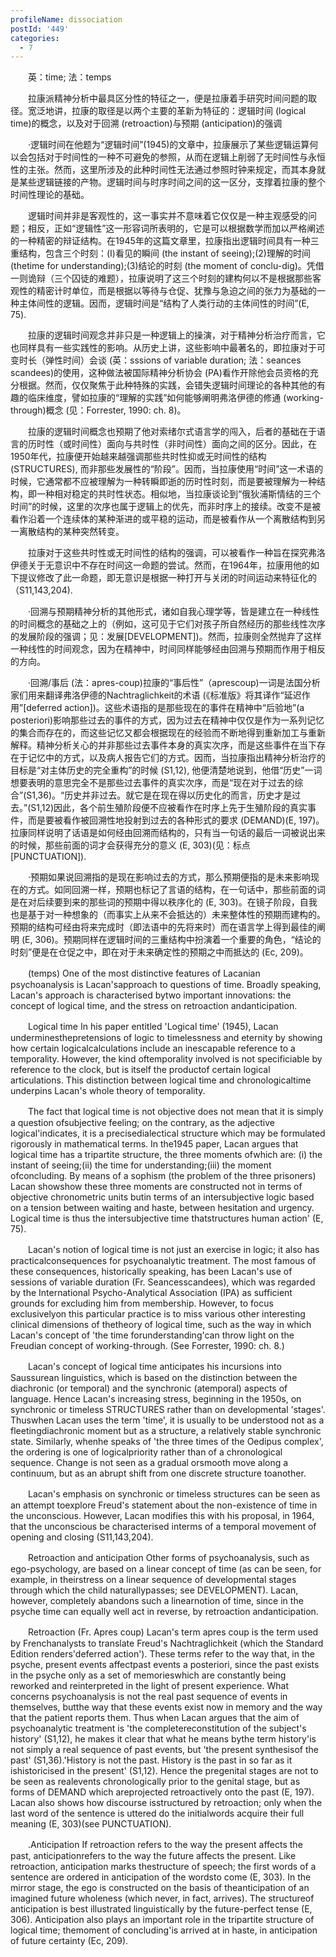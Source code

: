 ```yaml
---
profileName: dissociation
postId: '449'
categories:
  - 7
---
```

‌‌‌‌　　英：time; 法：temps


‌‌‌‌　　拉康派精神分析中最具区分性的特征之一，便是拉康着手研究时间问题的取径。宽泛地讲，拉康的取径是以两个主要的革新为特征的：逻辑时间 (logical time)的概念，以及对于回溯 (retroaction)与预期 (anticipation)的强调

‌‌‌‌　　·逻辑时间在他题为“逻辑时间”(1945)的文章中，拉康展示了某些逻辑运算何以会包括对于时间性的一种不可避免的参照，从而在逻辑上削弱了无时间性与永恒性的主张。然而，这里所涉及的此种时间性无法通过参照时钟来规定，而其本身就是某些逻辑链接的产物。逻辑时间与时序时间之间的这一区分，支撑着拉康的整个时间性理论的基础。

‌‌‌‌　　逻辑时间并非是客观性的，这一事实并不意味着它仅仅是一种主观感受的问题；相反，正如“逻辑性”这一形容词所表明的，它是可以根据数学而加以严格阐述的一种精密的辩证结构。在1945年的这篇文章里，拉康指出逻辑时间具有一种三重结构，包含三个时刻：(I)看见的瞬间 (the instant of seeing);(2)理解的时间 (thetime for understanding);(3)结论的时刻 (the moment of conclu-dig)。凭借一则诡辩（三个囚徒的难题），拉康说明了这三个时刻的建构何以不是根据那些客观性的精密计时单位，而是根据以等待与仓促、犹豫与急迫之间的张力为基础的一种主体间性的逻辑。因而，逻辑时间是“结构了人类行动的主体间性的时间”(E, 75).

‌‌‌‌　　拉康的逻辑时间观念并非只是一种逻辑上的操演，对于精神分析治疗而言，它也同样具有一些实践性的影响。从历史上讲，这些影响中最著名的，即拉康对于可变时长（弹性时间）会谈 (英：sssions of variable duration; 法：seances scandees)的使用，这种做法被国际精神分析协会 (PA)看作开除他会员资格的充分根据。然而，仅仅聚焦于此种特殊的实践，会错失逻辑时间理论的各种其他的有趣的临床维度，譬如拉康的“理解的实践”如何能够阐明弗洛伊德的修通 (working-through)概念 (见：Forrester, 1990: ch. 8)。

‌‌‌‌　　拉康的逻辑时间概念也预期了他对索绪尔式语言学的闯入，后者的基础在于语言的历时性（或时间性）面向与共时性（非时间性）面向之间的区分。因此，在1950年代，拉康便开始越来越强调那些共时性抑或无时间性的结构 (STRUCTURES), 而非那些发展性的“阶段”。因而，当拉康使用“时间”这一术语的时候，它通常都不应被理解为一种转瞬即逝的历时性时刻，而是要被理解为一种结构，即一种相对稳定的共时性状态。相似地，当拉康谈论到“俄狄浦斯情结的三个时间”的时候，这里的次序也属于逻辑上的优先，而非时序上的接续。改变不是被看作沿着一个连续体的某种渐进的或平稳的运动，而是被看作从一个离散结构到另一离散结构的某种突然转变。

‌‌‌‌　　拉康对于这些共时性或无时间性的结构的强调，可以被看作一种旨在探究弗洛伊德关于无意识中不存在时间这一命题的尝试。然而，在1964年，拉康用他的如下提议修改了此一命题，即无意识是根据一种打开与关闭的时间运动来特征化的（S11,143,204).

‌‌‌‌　　·回溯与预期精神分析的其他形式，诸如自我心理学等，皆是建立在一种线性的时间概念的基础之上的（例如，这可见于它们对孩子所自然经历的那些线性次序的发展阶段的强调；见：发展[DEVELOPMENT])。然而，拉康则全然抛弃了这样一种线性的时间观念，因为在精神中，时间同样能够经由回溯与预期而作用于相反的方向。

‌‌‌‌　　·回溯/事后 (法：apres-coup)拉康的“事后性”（aprescoup)一词是法国分析家们用来翻译弗洛伊德的Nachtraglichkeit的术语 (《标准版》将其译作“延迟作用”[deferred action])。这些术语指的是那些现在的事件在精神中“后验地”(a posteriori)影响那些过去的事件的方式，因为过去在精神中仅仅是作为一系列记忆的集合而存在的，而这些记忆又都会根据现在的经验而不断地得到重新加工与重新解释。精神分析关心的并非那些过去事件本身的真实次序，而是这些事件在当下存在于记忆中的方式，以及病人报告它们的方式。因而，当拉康指出精神分析治疗的目标是“对主体历史的完全重构”的时候 (S1,12), 他便清楚地说到，他借“历史”一词想要表明的意思完全不是那些过去事件的真实次序，而是“现在对于过去的综合”(S1,36)。“历史并非过去。就它是在现在得以历史化的而言，历史才是过去。”(S1,12)因此，各个前生殖阶段便不应被看作在时序上先于生殖阶段的真实事件，而是要被看作被回溯性地投射到过去的各种形式的要求 (DEMAND)(E, 197)。拉康同样说明了话语是如何经由回溯而结构的，只有当一句话的最后一词被说出来的时候，那些前面的词才会获得充分的意义 (E, 303)(见：标点[PUNCTUATION]).

‌‌‌‌　　·预期如果说回溯指的是现在影响过去的方式，那么预期便指的是未来影响现在的方式。如同回溯一样，预期也标记了言语的结构，在一句话中，那些前面的词是在对后续要到来的那些词的预期中得以秩序化的 (E, 303)。在镜子阶段，自我也是基于对一种想象的（而事实上从来不会抵达的）未来整体性的预期而建构的。预期的结构可经由将来完成时（即法语中的先将来时）而在语言学上得到最佳的阐明 (E, 306)。预期同样在逻辑时间的三重结构中扮演着一个重要的角色，“结论的时刻”便是在仓促之中，即在对于未来确定性的预期之中而抵达的 (Ec, 209)。


‌‌‌‌　　(temps) One of the most distinctive features of Lacanian psychoanalysis is Lacan'sapproach to questions of time. Broadly speaking, Lacan's approach is characterised bytwo important innovations: the concept of logical time, and the stress on retroaction andanticipation.

‌‌‌‌　　Logical time In his paper entitled 'Logical time' (1945), Lacan underminesthepretensions of logic to timelessness and eternity by showing how certain logicalcalculations include an inescapable reference to a temporality. However, the kind oftemporality involved is not specificiable by reference to the clock, but is itself the productof certain logical articulations. This distinction between logical time and chronologicaltime underpins Lacan's whole theory of temporality.

‌‌‌‌　　The fact that logical time is not objective does not mean that it is simply a question ofsubjective feeling; on the contrary, as the adjective logical'indicates, it is a precisedialectical structure which may be formulated rigorously in mathematical terms. In the1945 paper, Lacan argues that logical time has a tripartite structure, the three moments ofwhich are: (i) the instant of seeing;(ii) the time for understanding;(iii) the moment ofconcluding. By means of a sophism (the problem of the three prisoners) Lacan showshow these three moments are constructed not in terms of objective chronometric units butin terms of an intersubjective logic based on a tension between waiting and haste, between hesitation and urgency. Logical time is thus the intersubjective time thatstructures human action' (E, 75).

‌‌‌‌　　Lacan's notion of logical time is not just an exercise in logic; it also has practicalconsequences for psychoanalytic treatment. The most famous of these consequences, historically speaking, has been Lacan's use of sessions of variable duration (Fr. Seancesscandees), which was regarded by the International Psycho-Analytical Association (IPA) as sufficient grounds for excluding him from membership. However, to focus exclusivelyon this particular practice is to miss various other interesting clinical dimensions of thetheory of logical time, such as the way in which Lacan's concept of 'the time forunderstanding'can throw light on the Freudian concept of working-through. (See Forrester, 1990: ch. 8.)

‌‌‌‌　　Lacan's concept of logical time anticipates his incursions into Saussurean linguistics, which is based on the distinction between the diachronic (or temporal) and the synchronic (atemporal) aspects of language. Hence Lacan's increasing stress, beginning in the 1950s, on synchronic or timeless STRUCTURES rather than on developmental 'stages'. Thuswhen Lacan uses the term 'time', it is usually to be understood not as a fleetingdiachronic moment but as a structure, a relatively stable synchronic state. Similarly, whenhe speaks of 'the three times of the Oedipus complex', the ordering is one of logicalpriority rather than of a chronological sequence. Change is not seen as a gradual orsmooth move along a continuum, but as an abrupt shift from one discrete structure toanother.

‌‌‌‌　　Lacan's emphasis on synchronic or timeless structures can be seen as an attempt toexplore Freud's statement about the non-existence of time in the unconscious. However, Lacan modifies this with his proposal, in 1964, that the unconscious be characterised interms of a temporal movement of opening and closing (S11,143,204).

‌‌‌‌　　Retroaction and anticipation Other forms of psychoanalysis, such as ego-psychology, are based on a linear concept of time (as can be seen, for example, in theirstress on a linear sequence of developmental stages through which the child naturallypasses; see DEVELOPMENT). Lacan, however, completely abandons such a linearnotion of time, since in the psyche time can equally well act in reverse, by retroaction andanticipation.

‌‌‌‌　　Retroaction (Fr. Apres coup) Lacan's term apres coup is the term used by Frenchanalysts to translate Freud's Nachtraglichkeit (which the Standard Edition renders'deferred action'). These terms refer to the way that, in the psyche, present events affectpast events a posteriori, since the past exists in the psyche only as a set of memorieswhich are constantly being reworked and reinterpreted in the light of present experience. What concerns psychoanalysis is not the real past sequence of events in themselves, butthe way that these events exist now in memory and the way that the patient reports them. Thus when Lacan argues that the aim of psychoanalytic treatment is 'the completereconstitution of the subject's history' (S1,12), he makes it clear that what he means bythe term history'is not simply a real sequence of past events, but 'the present synthesisof the past' (S1,36).'History is not the past. History is the past in so far as it ishistoricised in the present' (S1,12). Hence the pregenital stages are not to be seen as realevents chronologically prior to the genital stage, but as forms of DEMAND which areprojected retroactively onto the past (E, 197). Lacan also shows how discourse isstructured by retroaction; only when the last word of the sentence is uttered do the initialwords acquire their full meaning (E, 303)(see PUNCTUATION).

‌‌‌‌　　.Anticipation If retroaction refers to the way the present affects the past, anticipationrefers to the way the future affects the present. Like retroaction, anticipation marks thestructure of speech; the first words of a sentence are ordered in anticipation of the wordsto come (E, 303). In the mirror stage, the ego is constructed on the basis of theanticipation of an imagined future wholeness (which never, in fact, arrives). The structureof anticipation is best illustrated linguistically by the future-perfect tense (E, 306). Anticipation also plays an important role in the tripartite structure of logical time; themoment of concluding'is arrived at in haste, in anticipation of future certainty (Ec, 209).

